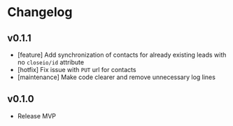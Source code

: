 # Changelog

## v0.1.1

- [feature] Add synchronization of contacts for already existing leads with no `closeio/id` attribute
- [hotfix] Fix issue with `PUT` url for contacts
- [maintenance] Make code clearer and remove unnecessary log lines

## v0.1.0

- Release MVP
